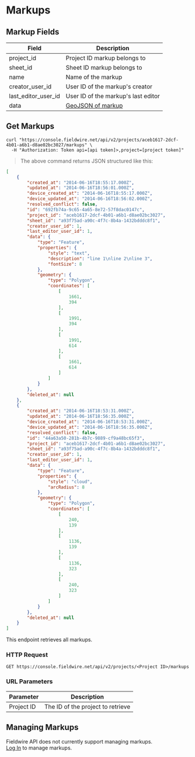 # Markups

## Markup Fields

Field | Description
--------- | -----------
project_id | Project ID markup belongs to
sheet_id | Sheet ID markup belongs to
name | Name of the markup
creator_user_id | User ID of the markup's creator
last_editor_user_id | User ID of the markup's last editor
data | [GeoJSON of markup](#markup-data)

## Get Markups

```shell
curl "https://console.fieldwire.net/api/v2/projects/aceb1617-2dcf-4b01-a6b1-d8ae02bc3027/markups" \
  -H "Authorization: Token api=[api token]>,project=[project token]"
```

> The above command returns JSON structured like this:

```json
[
    {
        "created_at": "2014-06-16T18:55:17.000Z",
        "updated_at": "2014-06-16T18:56:01.000Z",
        "device_created_at": "2014-06-16T18:55:17.000Z",
        "device_updated_at": "2014-06-16T18:56:02.000Z",
        "resolved_conflict": false,
        "id": "692fb74a-9c65-4a65-8e72-57f8dac0147c",
        "project_id": "aceb1617-2dcf-4b01-a6b1-d8ae02bc3027",
        "sheet_id": "a93f75ad-a90c-4f7c-8b4a-1432bdddc8f1",
        "creator_user_id": 1,
        "last_editor_user_id": 1,
        "data": {
            "type": "Feature",
            "properties": {
                "style": "text",
                "description": "line 1\nline 2\nline 3",
                "fontSize": 8
            },
            "geometry": {
                "type": "Polygon",
                "coordinates": [
                    [
                        1661,
                        394
                    ],
                    [
                        1991,
                        394
                    ],
                    [
                        1991,
                        614
                    ],
                    [
                        1661,
                        614
                    ]
                ]
            }
        },
        "deleted_at": null
    },
    {
        "created_at": "2014-06-16T18:53:31.000Z",
        "updated_at": "2014-06-16T18:56:35.000Z",
        "device_created_at": "2014-06-16T18:53:31.000Z",
        "device_updated_at": "2014-06-16T18:56:35.000Z",
        "resolved_conflict": false,
        "id": "44a63a50-281b-4b7c-9889-cf9a48bc65f3",
        "project_id": "aceb1617-2dcf-4b01-a6b1-d8ae02bc3027",
        "sheet_id": "a93f75ad-a90c-4f7c-8b4a-1432bdddc8f1",
        "creator_user_id": 1,
        "last_editor_user_id": 1,
        "data": {
            "type": "Feature",
            "properties": {
                "style": "cloud",
                "arcRadius": 8
            },
            "geometry": {
                "type": "Polygon",
                "coordinates": [
                    [
                        240,
                        139
                    ],
                    [
                        1136,
                        139
                    ],
                    [
                        1136,
                        323
                    ],
                    [
                        240,
                        323
                    ]
                ]
            }
        },
        "deleted_at": null
    }
]
```

This endpoint retrieves all markups.

### HTTP Request

`GET https://console.fieldwire.net/api/v2/projects/<Project ID>/markups`

### URL Parameters

Parameter | Description
--------- | -----------
Project ID | The ID of the project to retrieve

## Managing Markups

<aside class="warning">
    Fieldwire API does not currently support managing markups.
</aside>

<aside class="notice">
    <a href='https://console.fieldwire.net'>Log In</a> to manage markups.
</aside>

